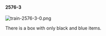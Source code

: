 #### 2576-3
![train-2576-3-0.png](https://github.com/lil-lab/nlvr/raw/master/nlvr/train/images/64/train-2576-3-0.png "train-2576-3-0.png")

There is a box with only black and blue items.